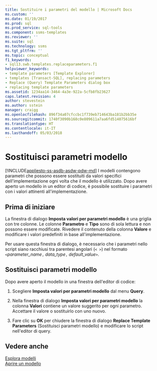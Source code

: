 ```yaml
---
title: Sostituire i parametri del modello | Microsoft Docs
ms.custom: ''
ms.date: 01/19/2017
ms.prod: sql
ms.prod_service: sql-tools
ms.component: ssms-templates
ms.reviewer: ''
ms.suite: sql
ms.technology: ssms
ms.tgt_pltfrm: ''
ms.topic: conceptual
f1_keywords:
- sql13.swb.templates.replaceparameters.f1
helpviewer_keywords:
- template parameters [Template Explorer]
- templates [Transact-SQL], replacing parameters
- Replace (Query) Template Parameters dialog box
- replacing template parameters
ms.assetid: 1234aa14-3464-4a3e-922a-5cfb8fb23627
caps.latest.revision: 4
author: stevestein
ms.author: sstein
manager: craigg
ms.openlocfilehash: 896f34a07cfccbc1f739eb714643ba181b2bb35e
ms.sourcegitcommit: 1740f3090b168c0e809611a7aa6fd514075616bf
ms.translationtype: HT
ms.contentlocale: it-IT
ms.lasthandoff: 05/03/2018
---
```

# <a name="replace-template-parameters"></a>Sostituisci parametri modello
[!INCLUDE[appliesto-ss-asdb-asdw-pdw-md](../../includes/appliesto-ss-asdb-asdw-pdw-md.md)]
I modelli contengono parametri che possono essere sostituiti da valori specifici dell'implementazione ogni volta che il modello è utilizzato. Dopo avere aperto un modello in un editor di codice, è possibile sostituire i parametri con i valori attinenti all'implementazione.  
  
## <a name="before-you-begin"></a>Prima di iniziare  
La finestra di dialogo **Imposta valori per parametri modello** è una griglia con tre colonne. Le colonne **Parametro** e **Tipo** sono di sola lettura e non possono essere modificate. Rivedere il contenuto della colonna **Valore** e modificare i valori predefiniti in base all'implementazione.  
  
Per usare questa finestra di dialogo, è necessario che i parametri nello script siano racchiusi tra parentesi angolari (`< >`) nel formato `<`*parameter_name*`,` *data_type*`,` *default_value*`>`.  
  
## <a name="replace-template-parameters"></a>Sostituisci parametri modello  
Dopo avere aperto il modello in una finestra dell'editor di codice:  
  
1.  Scegliere **Imposta valori per parametri modello** dal menu **Query**.  
  
2.  Nella finestra di dialogo **Imposta valori per parametri modello** la colonna **Valori** contiene un valore suggerito per ogni parametro. Accettare il valore o sostituirlo con uno nuovo.  
  
3.  Fare clic su **OK** per chiudere la finestra di dialogo **Replace Template Parameters** (Sostituisci parametri modello) e modificare lo script nell'editor di query.  
  
## <a name="see-also"></a>Vedere anche  
[Esplora modelli](../../ssms/template/template-explorer.md)  
[Aprire un modello](../../ssms/template/open-a-template.md)  
  
